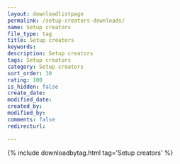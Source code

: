 ```yaml
---
layout: downloadlistpage
permalink: /setup-creators-downloads/
name: Setup creators
file_type: tag
title: Setup creators
keywords:
description: Setup creators
tags: Setup creators
category: Setup creators
sort_order: 30
rating: 100
is_hidden: false
create_date:
modified_date:
created_by:
modified_by:
comments: false
redirecturl:

---
```

 {% include downloadbytag.html tag='Setup creators' %}
